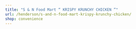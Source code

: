 ```yaml
---
title: "S & N Food Mart “ KRISPY KRUNCHY CHICKEN ”"
url: /henderson/s-and-n-food-mart-krispy-krunchy-chicken/
shop: convenience
---
```


